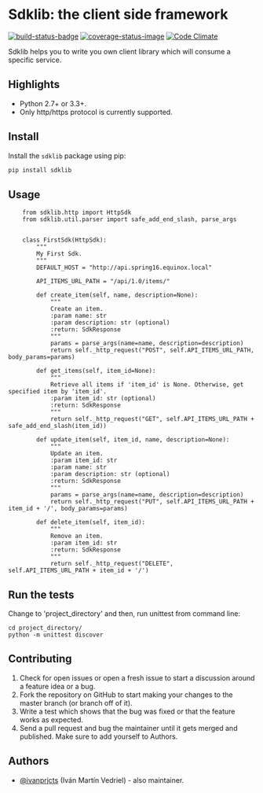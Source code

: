 # Sdklib: the client side framework #

[![build-status-badge]][build-status]
[![coverage-status-image]][codecov]
[![Code Climate](https://codeclimate.com/github/ivanprjcts/sdklib/badges/gpa.svg)](https://codeclimate.com/github/ivanprjcts/sdklib)



Sdklib helps you to write you own client library which will consume a specific service.


## Highlights

* Python 2.7+ or 3.3+.
* Only http/https protocol is currently supported.


## Install

Install the `sdklib` package using pip:

```bash
pip install sdklib
```


## Usage

```
    from sdklib.http import HttpSdk
    from sdklib.util.parser import safe_add_end_slash, parse_args
    
    
    class FirstSdk(HttpSdk):
        """
        My First Sdk.
        """
        DEFAULT_HOST = "http://api.spring16.equinox.local"
        
        API_ITEMS_URL_PATH = "/api/1.0/items/"
         
        def create_item(self, name, description=None):
            """
            Create an item.
            :param name: str
            :param description: str (optional)
            :return: SdkResponse
            """
            params = parse_args(name=name, description=description)
            return self._http_request("POST", self.API_ITEMS_URL_PATH, body_params=params)
    
        def get_items(self, item_id=None):
            """
            Retrieve all items if 'item_id' is None. Otherwise, get specified item by 'item_id'.
            :param item_id: str (optional)
            :return: SdkResponse
            """
            return self._http_request("GET", self.API_ITEMS_URL_PATH + safe_add_end_slash(item_id))
    
        def update_item(self, item_id, name, description=None):
            """
            Update an item.
            :param item_id: str
            :param name: str
            :param description: str (optional)
            :return: SdkResponse
            """
            params = parse_args(name=name, description=description)
            return self._http_request("PUT", self.API_ITEMS_URL_PATH + item_id + '/', body_params=params)

        def delete_item(self, item_id):
            """
            Remove an item.
            :param item_id: str
            :return: SdkResponse
            """
            return self._http_request("DELETE", self.API_ITEMS_URL_PATH + item_id + '/')

```

## Run the tests

Change to 'project_directory' and then, run unittest from command line:
```
cd project_directory/
python -m unittest discover
```


## Contributing

1. Check for open issues or open a fresh issue to start a discussion around a feature idea or a bug.
2. Fork the repository on GitHub to start making your changes to the master branch (or branch off of it).
3. Write a test which shows that the bug was fixed or that the feature works as expected.
4. Send a pull request and bug the maintainer until it gets merged and published. Make sure to add yourself to Authors.


## Authors

* [@ivanprjcts](https://github.com/ivanprjcts) (Iván Martín Vedriel) - also maintainer.



[build-status-badge]: https://travis-ci.org/ivanprjcts/sdklib.svg?branch=v1.0
[build-status]: https://travis-ci.org/ivanprjcts/sdklib
[codecov]: http://codecov.io/github/ivanprjcts/sdklib?branch=master
[coverage-status-image]: https://img.shields.io/codecov/c/github/ivanprjcts/sdklib/master.svg
